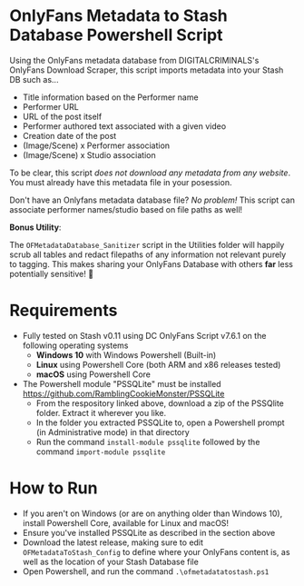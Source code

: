 # OnlyFans Metadata to Stash Database Powershell Script
Using the OnlyFans metadata database from DIGITALCRIMINALS's OnlyFans Download Scraper, this script imports metadata into your Stash DB such as...
- Title information based on the Performer name
- Performer URL
- URL of the post itself
- Performer authored text associated with a given video
- Creation date of the post
- (Image/Scene) x Performer association
- (Image/Scene) x Studio association

To be clear, this script _does not download any metadata from any website_. 
You must already have this metadata file in your posession.

Don't have an Onlyfans metadata database file? _No problem!_ This script can associate performer names/studio based on file paths as well!

**Bonus Utility**: 

The `OFMetadataDatabase_Sanitizer` script in the Utilities folder will happily scrub all tables and redact filepaths of any information not relevant purely to tagging. This makes sharing your OnlyFans Database with others **far** less potentially sensitive! 🙂

# Requirements
  - Fully tested on Stash v0.11 using DC OnlyFans Script v7.6.1 on the following operating systems
    -  **Windows 10** with Windows Powershell (Built-in)
    -  **Linux** using Powershell Core (both ARM and x86 releases tested)
    -  **macOS** using Powershell Core
  - The Powershell module "PSSQLite" must be installed https://github.com/RamblingCookieMonster/PSSQLite
    * From the respository linked above, download a zip of the PSSQlite folder. Extract it wherever you like.
    * In the folder you extracted PSSQLite to, open a Powershell prompt (in Administrative mode) in that directory
    * Run the command `install-module pssqlite` followed by the command `import-module pssqlite`

# How to Run
- If you aren't on Windows (or are on anything older than Windows 10), install Powershell Core, available for Linux and macOS!
- Ensure you've installed PSSQLite as described in the section above
- Download the latest release, making sure to edit `OFMetadataToStash_Config` to define where your OnlyFans content is, as well as the location of your Stash Database file
- Open Powershell, and run the command `.\ofmetadatatostash.ps1`
